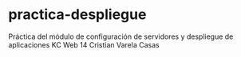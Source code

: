 # practica-despliegue
Práctica del módulo de configuración de servidores y despliegue de aplicaciones KC Web 14 Cristian Varela Casas
